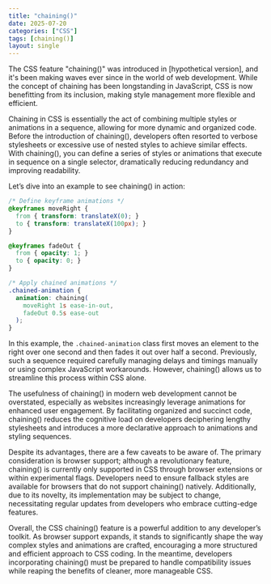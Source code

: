 ```yaml
---
title: "chaining()"
date: 2025-07-20
categories: ["CSS"]
tags: [chaining()]
layout: single
---
```


The CSS feature "chaining()" was introduced in [hypothetical version], and it's been making waves ever since in the world of web development. While the concept of chaining has been longstanding in JavaScript, CSS is now benefitting from its inclusion, making style management more flexible and efficient.

Chaining in CSS is essentially the act of combining multiple styles or animations in a sequence, allowing for more dynamic and organized code. Before the introduction of chaining(), developers often resorted to verbose stylesheets or excessive use of nested styles to achieve similar effects. With chaining(), you can define a series of styles or animations that execute in sequence on a single selector, dramatically reducing redundancy and improving readability.

Let’s dive into an example to see chaining() in action:

```css
/* Define keyframe animations */
@keyframes moveRight {
  from { transform: translateX(0); }
  to { transform: translateX(100px); }
}

@keyframes fadeOut {
  from { opacity: 1; }
  to { opacity: 0; }
}

/* Apply chained animations */
.chained-animation {
  animation: chaining(
    moveRight 1s ease-in-out,
    fadeOut 0.5s ease-out
  );
}
```

In this example, the `.chained-animation` class first moves an element to the right over one second and then fades it out over half a second. Previously, such a sequence required carefully managing delays and timings manually or using complex JavaScript workarounds. However, chaining() allows us to streamline this process within CSS alone.

The usefulness of chaining() in modern web development cannot be overstated, especially as websites increasingly leverage animations for enhanced user engagement. By facilitating organized and succinct code, chaining() reduces the cognitive load on developers deciphering lengthy stylesheets and introduces a more declarative approach to animations and styling sequences.

Despite its advantages, there are a few caveats to be aware of. The primary consideration is browser support; although a revolutionary feature, chaining() is currently only supported in CSS through browser extensions or within experimental flags. Developers need to ensure fallback styles are available for browsers that do not support chaining() natively. Additionally, due to its novelty, its implementation may be subject to change, necessitating regular updates from developers who embrace cutting-edge features.

Overall, the CSS chaining() feature is a powerful addition to any developer’s toolkit. As browser support expands, it stands to significantly shape the way complex styles and animations are crafted, encouraging a more structured and efficient approach to CSS coding. In the meantime, developers incorporating chaining() must be prepared to handle compatibility issues while reaping the benefits of cleaner, more manageable CSS.
